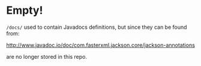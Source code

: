 # Empty!

`/docs/` used to contain Javadocs definitions, but since they can be found from:

   http://www.javadoc.io/doc/com.fasterxml.jackson.core/jackson-annotations

are no longer stored in this repo.
